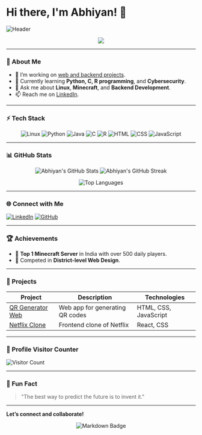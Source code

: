 # Hi there, I'm Abhiyan! 👋

![Header](https://user-images.githubusercontent.com/abhiyanpa/banner.gif) <!-- Replace with your own header image -->

<p align="center">
  <img src="https://readme-typing-svg.herokuapp.com?color=%2336BCF7&lines=Aspiring+Cybersecurity+Specialist;Minecraft+Server+Manager;Web+Designer;Backend+Developer;Tech+Enthusiast" />
</p>

---

### 🌟 About Me
- 🔭 I’m working on [web and backend projects](https://github.com/abhiyanpa).
- 🌱 Currently learning **Python, C, R programming**, and **Cybersecurity**.
- 💬 Ask me about **Linux**, **Minecraft**, and **Backend Development**.
- 📫 Reach me on [LinkedIn](https://linkedin.com/in/abhiyanpa).

---

### ⚡ Tech Stack
<p align="center">
  <img src="https://img.shields.io/badge/Linux-%23FCC624.svg?style=for-the-badge&logo=linux&logoColor=black" alt="Linux"/>
  <img src="https://img.shields.io/badge/Python-%233776AB.svg?style=for-the-badge&logo=python&logoColor=white" alt="Python"/>
  <img src="https://img.shields.io/badge/Java-%23ED8B00.svg?style=for-the-badge&logo=java&logoColor=white" alt="Java"/>
  <img src="https://img.shields.io/badge/C-%23A8B9CC.svg?style=for-the-badge&logo=c&logoColor=black" alt="C"/>
  <img src="https://img.shields.io/badge/R-%23175FAA.svg?style=for-the-badge&logo=r&logoColor=white" alt="R"/>
  <img src="https://img.shields.io/badge/HTML-%23E34F26.svg?style=for-the-badge&logo=html5&logoColor=white" alt="HTML"/>
  <img src="https://img.shields.io/badge/CSS-%231572B6.svg?style=for-the-badge&logo=css3&logoColor=white" alt="CSS"/>
  <img src="https://img.shields.io/badge/JavaScript-%23F7DF1E.svg?style=for-the-badge&logo=javascript&logoColor=black" alt="JavaScript"/>
</p>

---

### 📊 GitHub Stats

<p align="center">
  <img src="https://github-readme-stats.vercel.app/api?username=abhiyanpa&show_icons=true&theme=radical" alt="Abhiyan's GitHub Stats" />
  <img src="https://streak-stats.demolab.com?user=abhiyanpa&theme=radical&hide_border=true" alt="Abhiyan's GitHub Streak" />
</p>

<p align="center">
  <img src="https://github-readme-stats.vercel.app/api/top-langs/?username=abhiyanpa&layout=compact&theme=radical" alt="Top Languages" />
</p>

---

### 🌐 Connect with Me

[![LinkedIn](https://img.shields.io/badge/LinkedIn-%230A66C2.svg?style=for-the-badge&logo=linkedin&logoColor=white)](https://linkedin.com/in/abhiyanpa)
[![GitHub](https://img.shields.io/badge/GitHub-%23121011.svg?style=for-the-badge&logo=github&logoColor=white)](https://github.com/abhiyanpa)

---

### 🏆 Achievements
- 🎉 **Top 1 Minecraft Server** in India with over 500 daily players.
- 🥇 Competed in **District-level Web Design**.

---

### 💼 Projects

| Project | Description | Technologies |
| --- | --- | --- |
| [QR Generator Web](https://github.com/abhiyanpa/qr-gen-web) | Web app for generating QR codes | HTML, CSS, JavaScript |
| [Netflix Clone](https://github.com/abhiyanpa/Netflix-Clone) | Frontend clone of Netflix | React, CSS |

---

### 🏅 Profile Visitor Counter
![Visitor Count](https://komarev.com/ghpvc/?username=abhiyanpa&label=Profile%20views&color=0e75b6&style=flat)

---

### 💬 Fun Fact
> "The best way to predict the future is to invent it."

<!--
Feel free to add or remove sections as needed.
Replace the links with the actual URLs for images or repositories.
-->

---

**Let’s connect and collaborate!**

<p align="center">
  <img src="https://img.shields.io/badge/Made%20with-Markdown-blueviolet?style=for-the-badge" alt="Markdown Badge"/>
</p>
